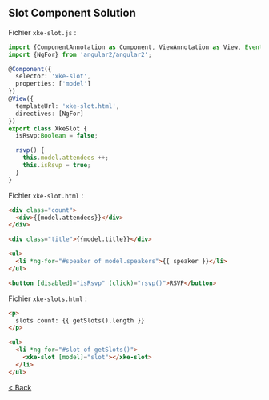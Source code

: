 ## Slot Component Solution

Fichier `xke-slot.js` :

```typescript
import {ComponentAnnotation as Component, ViewAnnotation as View, Event, bootstrap} from 'angular2/angular2';
import {NgFor} from 'angular2/angular2';

@Component({
  selector: 'xke-slot',
  properties: ['model']
})
@View({
  templateUrl: 'xke-slot.html',
  directives: [NgFor]
})
export class XkeSlot {
  isRsvp:Boolean = false;

  rsvp() {
    this.model.attendees ++;
    this.isRsvp = true;
  }
}
```


Fichier `xke-slot.html` :

```html
<div class="count">
  <div>{{model.attendees}}</div>
</div>

<div class="title">{{model.title}}</div>

<ul>
  <li *ng-for="#speaker of model.speakers">{{ speaker }}</li>
</ul>

<button [disabled]="isRsvp" (click)="rsvp()">RSVP</button>
```

Fichier `xke-slots.html` :

```html
<p>
  slots count: {{ getSlots().length }}
</p>

<ul>
  <li *ng-for="#slot of getSlots()">
    <xke-slot [model]="slot"></xke-slot>
  </li>
</ul>
```

[< Back](4-slot-component.md)
